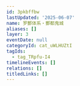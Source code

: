 ```yaml
---
id: 3pkbffbw
lastUpdated: '2025-06-07'
name: 罗酆体系・酆都鬼城
aliases: []
layer: 3
eventDate: null
categoryId: cat_uWLHUZtI
tagIds:
  - tag_TRpfu-I4
timelineEvents: []
relations: []
titledLinks: []
---
```


